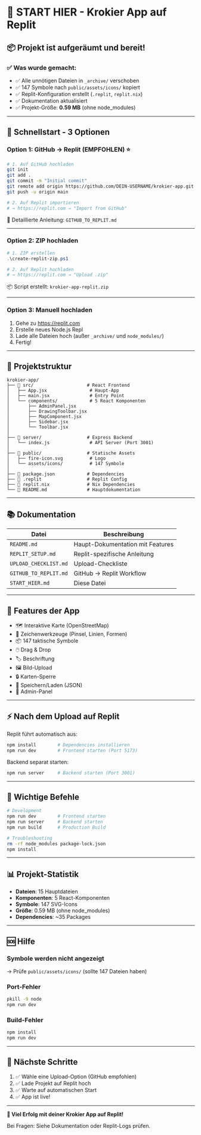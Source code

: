 # 🎯 START HIER - Krokier App auf Replit

## 📦 Projekt ist aufgeräumt und bereit!

### ✅ Was wurde gemacht:
- ✅ Alle unnötigen Dateien in `_archive/` verschoben
- ✅ 147 Symbole nach `public/assets/icons/` kopiert
- ✅ Replit-Konfiguration erstellt (`.replit`, `replit.nix`)
- ✅ Dokumentation aktualisiert
- ✅ Projekt-Größe: **0.59 MB** (ohne node_modules)

---

## 🚀 Schnellstart - 3 Optionen

### Option 1: GitHub → Replit (EMPFOHLEN) ⭐
```bash
# 1. Auf GitHub hochladen
git init
git add .
git commit -m "Initial commit"
git remote add origin https://github.com/DEIN-USERNAME/krokier-app.git
git push -u origin main

# 2. Auf Replit importieren
# → https://replit.com → "Import from GitHub"
```
📖 Detaillierte Anleitung: `GITHUB_TO_REPLIT.md`

---

### Option 2: ZIP hochladen
```powershell
# 1. ZIP erstellen
.\create-replit-zip.ps1

# 2. Auf Replit hochladen
# → https://replit.com → "Upload .zip"
```
📦 Script erstellt: `krokier-app-replit.zip`

---

### Option 3: Manuell hochladen
1. Gehe zu https://replit.com
2. Erstelle neues Node.js Repl
3. Lade alle Dateien hoch (außer `_archive/` und `node_modules/`)
4. Fertig!

---

## 📁 Projektstruktur

```
krokier-app/
├── 📂 src/                    # React Frontend
│   ├── App.jsx                # Haupt-App
│   ├── main.jsx               # Entry Point
│   └── components/            # 5 React Komponenten
│       ├── AdminPanel.jsx
│       ├── DrawingToolbar.jsx
│       ├── MapComponent.jsx
│       ├── Sidebar.jsx
│       └── Toolbar.jsx
│
├── 📂 server/                 # Express Backend
│   └── index.js               # API Server (Port 3001)
│
├── 📂 public/                 # Statische Assets
│   ├── fire-icon.svg          # Logo
│   └── assets/icons/          # 147 Symbole
│
├── 📄 package.json            # Dependencies
├── 📄 .replit                 # Replit Config
├── 📄 replit.nix              # Nix Dependencies
└── 📄 README.md               # Hauptdokumentation
```

---

## 📚 Dokumentation

| Datei | Beschreibung |
|-------|--------------|
| `README.md` | Haupt-Dokumentation mit Features |
| `REPLIT_SETUP.md` | Replit-spezifische Anleitung |
| `UPLOAD_CHECKLIST.md` | Upload-Checkliste |
| `GITHUB_TO_REPLIT.md` | GitHub → Replit Workflow |
| `START_HIER.md` | Diese Datei |

---

## 🎨 Features der App

- 🗺️ Interaktive Karte (OpenStreetMap)
- 🎨 Zeichenwerkzeuge (Pinsel, Linien, Formen)
- 📦 147 taktische Symbole
- 🖱️ Drag & Drop
- 🏷️ Beschriftung
- 🖼️ Bild-Upload
- 🔒 Karten-Sperre
- 💾 Speichern/Laden (JSON)
- 🔧 Admin-Panel

---

## ⚡ Nach dem Upload auf Replit

Replit führt automatisch aus:
```bash
npm install        # Dependencies installieren
npm run dev        # Frontend starten (Port 5173)
```

Backend separat starten:
```bash
npm run server     # Backend starten (Port 3001)
```

---

## 🔧 Wichtige Befehle

```bash
# Development
npm run dev        # Frontend starten
npm run server     # Backend starten
npm run build      # Production Build

# Troubleshooting
rm -rf node_modules package-lock.json
npm install
```

---

## 📊 Projekt-Statistik

- **Dateien**: 15 Hauptdateien
- **Komponenten**: 5 React-Komponenten
- **Symbole**: 147 SVG-Icons
- **Größe**: 0.59 MB (ohne node_modules)
- **Dependencies**: ~35 Packages

---

## 🆘 Hilfe

### Symbole werden nicht angezeigt
→ Prüfe `public/assets/icons/` (sollte 147 Dateien haben)

### Port-Fehler
```bash
pkill -9 node
npm run dev
```

### Build-Fehler
```bash
npm install
npm run dev
```

---

## 🎯 Nächste Schritte

1. ✅ Wähle eine Upload-Option (GitHub empfohlen)
2. ✅ Lade Projekt auf Replit hoch
3. ✅ Warte auf automatischen Start
4. ✅ App ist live!

---

**🚀 Viel Erfolg mit deiner Krokier App auf Replit!**

Bei Fragen: Siehe Dokumentation oder Replit-Logs prüfen.
